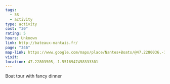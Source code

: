 ```yaml
---
tags:
  - 5S
  - activity
type: activity
cost: "30"
rating: 5
hours: Unknown
link: http://bateaux-nantais.fr/
page: "346"
map-link: https://www.google.com/maps/place/Nantes+Boats/@47.2280036,-1.5542182,17z/data=!3m1!4b1!4m6!3m5!1s0x4805ee99f497b37b:0x9bb535f89262283e!8m2!3d47.228!4d-1.5516433!16s%2Fg%2F1tjs49lr?entry=ttu&g_ep=EgoyMDI0MDkxNi4wIKXMDSoASAFQAw%3D%3D
visit: 
location: 47.22803505,-1.5516947458333301
---
```

Boat tour with fancy dinner 